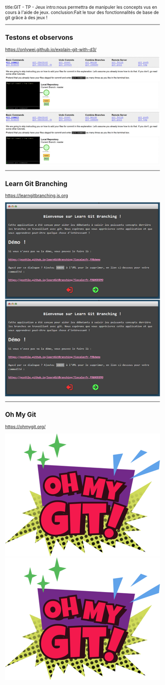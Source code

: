 title:GIT - TP - Jeux
intro:nous permettra de manipuler les concepts vus en cours à l'aide de jeux.
conclusion:Fait le tour des fonctionnalités de base de git grâce à des jeux !

---

## Testons et observons

https://onlywei.github.io/explain-git-with-d3/

![center w80 hiddenpdf](images/git_explain_d3.png)
![center w100 hiddenhtml](images/git_explain_d3.png)

---

<!-- _class: hide-footer -->
## Learn Git Branching

https://learngitbranching.js.org

![center w60 hiddenpdf](images/git_learn.png)
![center w100 hiddenhtml](images/git_learn.png)

---

## Oh My Git

https://ohmygit.org/

![center w40 hiddenpdf](images/git_oh_my.png)
![center w100 hiddenhtml](images/git_oh_my.png)